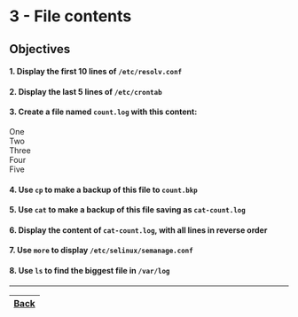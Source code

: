 #  3 - File contents

## Objectives

#### 1. Display the first 10 lines of `/etc/resolv.conf`
#### 2. Display the last 5 lines of `/etc/crontab`
#### 3. Create a file named `count.log` with this content:

  One<br>
  Two<br>
  Three<br>
  Four<br>
  Five

#### 4. Use `cp` to make a backup of this file to `count.bkp`
#### 5. Use `cat` to make a backup of this file saving as `cat-count.log`
#### 6. Display the content of `cat-count.log`, with all lines in reverse order
#### 7. Use `more` to display `/etc/selinux/semanage.conf`
#### 8. Use `ls` to find the biggest file in `/var/log`

---
[Back](../README.md)|  
:----- |
